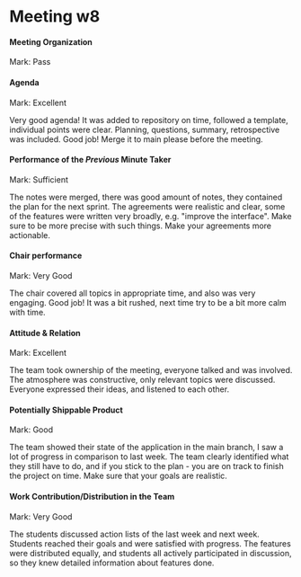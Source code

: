 # Meeting w8

#### Meeting Organization

Mark: Pass


#### Agenda

Mark: Excellent

Very good agenda! It was added to repository on time, followed a template, individual points were clear.
Planning, questions, summary, retrospective was included. Good job! Merge it to main please before the meeting.


#### Performance of the *Previous* Minute Taker

Mark: Sufficient

The notes were merged, there was good amount of notes, they contained the plan for the next sprint. 
The agreements were realistic and clear, some of the features were written very broadly, e.g. "improve the interface".
Make sure to be more precise with such things. Make your agreements more actionable.


#### Chair performance

Mark: Very Good

The chair covered all topics in appropriate time, and also was very engaging. Good job!  It was a bit rushed, next time
try to be a bit more calm with time.


#### Attitude & Relation

Mark: Excellent

The team took ownership of the meeting, everyone talked and was involved. The atmosphere was constructive, only relevant topics were discussed.
Everyone expressed their ideas, and listened to each other.


#### Potentially Shippable Product

Mark: Good

The team showed their state of the application in the main branch, I saw a lot of progress in comparison to last week.
The team clearly identified what they still have to do, and if you stick to the plan - you are on track to finish the project on time.
Make sure that your goals are realistic.


#### Work Contribution/Distribution in the Team

Mark: Very Good

The students discussed action lists of the last week and next week. Students reached their goals and were satisfied with progress. 
The features were distributed equally, and students all actively participated in discussion, so they knew detailed information about features done.
